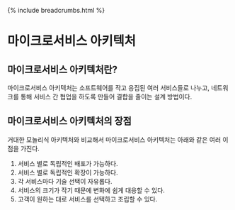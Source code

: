 {% include breadcrumbs.html %}

# 마이크로서비스 아키텍처

## 마이크로서비스 아키텍처란?

마이크로서비스 아키텍처는 소프트웨어를 작고 응집된 여러 서비스들로 나누고, 네트워크를 통해 서비스 간 협업을 하도록 만들어 결합을 줄이는 설계 방법이다.

## 마이크로서비스 아키텍처의 장점

거대한 모놀리식 아키텍처와 비교해서 마이크로서비스 아키텍처는 아래와 같은 여러 이점을 가진다.

1. 서비스 별로 독립적인 배포가 가능하다.
2. 서비스 별로 독립적인 확장이 가능하다.
3. 각 서비스마다 기술 선택이 자유롭다.
4. 서비스의 크기가 작기 때문에 변화에 쉽게 대응할 수 있다.
5. 고객이 원하는 대로 서비스를 선택하고 조립할 수 있다.
